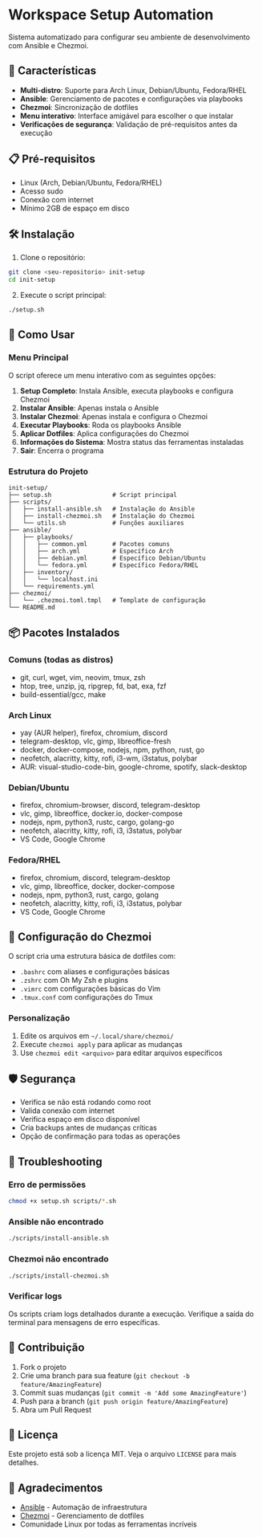 # Workspace Setup Automation

Sistema automatizado para configurar seu ambiente de desenvolvimento com Ansible e Chezmoi.

## 🚀 Características

- **Multi-distro**: Suporte para Arch Linux, Debian/Ubuntu, Fedora/RHEL
- **Ansible**: Gerenciamento de pacotes e configurações via playbooks
- **Chezmoi**: Sincronização de dotfiles
- **Menu interativo**: Interface amigável para escolher o que instalar
- **Verificações de segurança**: Validação de pré-requisitos antes da execução

## 📋 Pré-requisitos

- Linux (Arch, Debian/Ubuntu, Fedora/RHEL)
- Acesso sudo
- Conexão com internet
- Mínimo 2GB de espaço em disco

## 🛠️ Instalação

1. Clone o repositório:
```bash
git clone <seu-repositorio> init-setup
cd init-setup
```

2. Execute o script principal:
```bash
./setup.sh
```

## 📖 Como Usar

### Menu Principal

O script oferece um menu interativo com as seguintes opções:

1. **Setup Completo**: Instala Ansible, executa playbooks e configura Chezmoi
2. **Instalar Ansible**: Apenas instala o Ansible
3. **Instalar Chezmoi**: Apenas instala e configura o Chezmoi
4. **Executar Playbooks**: Roda os playbooks Ansible
5. **Aplicar Dotfiles**: Aplica configurações do Chezmoi
6. **Informações do Sistema**: Mostra status das ferramentas instaladas
7. **Sair**: Encerra o programa

### Estrutura do Projeto

```
init-setup/
├── setup.sh                 # Script principal
├── scripts/
│   ├── install-ansible.sh   # Instalação do Ansible
│   ├── install-chezmoi.sh   # Instalação do Chezmoi
│   └── utils.sh             # Funções auxiliares
├── ansible/
│   ├── playbooks/
│   │   ├── common.yml       # Pacotes comuns
│   │   ├── arch.yml         # Específico Arch
│   │   ├── debian.yml       # Específico Debian/Ubuntu
│   │   └── fedora.yml       # Específico Fedora/RHEL
│   ├── inventory/
│   │   └── localhost.ini
│   └── requirements.yml
├── chezmoi/
│   └── .chezmoi.toml.tmpl   # Template de configuração
└── README.md
```

## 📦 Pacotes Instalados

### Comuns (todas as distros)
- git, curl, wget, vim, neovim, tmux, zsh
- htop, tree, unzip, jq, ripgrep, fd, bat, exa, fzf
- build-essential/gcc, make

### Arch Linux
- yay (AUR helper), firefox, chromium, discord
- telegram-desktop, vlc, gimp, libreoffice-fresh
- docker, docker-compose, nodejs, npm, python, rust, go
- neofetch, alacritty, kitty, rofi, i3-wm, i3status, polybar
- AUR: visual-studio-code-bin, google-chrome, spotify, slack-desktop

### Debian/Ubuntu
- firefox, chromium-browser, discord, telegram-desktop
- vlc, gimp, libreoffice, docker.io, docker-compose
- nodejs, npm, python3, rustc, cargo, golang-go
- neofetch, alacritty, kitty, rofi, i3, i3status, polybar
- VS Code, Google Chrome

### Fedora/RHEL
- firefox, chromium, discord, telegram-desktop
- vlc, gimp, libreoffice, docker, docker-compose
- nodejs, npm, python3, rust, cargo, golang
- neofetch, alacritty, kitty, rofi, i3, i3status, polybar
- VS Code, Google Chrome

## 🔧 Configuração do Chezmoi

O script cria uma estrutura básica de dotfiles com:

- `.bashrc` com aliases e configurações básicas
- `.zshrc` com Oh My Zsh e plugins
- `.vimrc` com configurações básicas do Vim
- `.tmux.conf` com configurações do Tmux

### Personalização

1. Edite os arquivos em `~/.local/share/chezmoi/`
2. Execute `chezmoi apply` para aplicar as mudanças
3. Use `chezmoi edit <arquivo>` para editar arquivos específicos

## 🛡️ Segurança

- Verifica se não está rodando como root
- Valida conexão com internet
- Verifica espaço em disco disponível
- Cria backups antes de mudanças críticas
- Opção de confirmação para todas as operações

## 🐛 Troubleshooting

### Erro de permissões
```bash
chmod +x setup.sh scripts/*.sh
```

### Ansible não encontrado
```bash
./scripts/install-ansible.sh
```

### Chezmoi não encontrado
```bash
./scripts/install-chezmoi.sh
```

### Verificar logs
Os scripts criam logs detalhados durante a execução. Verifique a saída do terminal para mensagens de erro específicas.

## 🤝 Contribuição

1. Fork o projeto
2. Crie uma branch para sua feature (`git checkout -b feature/AmazingFeature`)
3. Commit suas mudanças (`git commit -m 'Add some AmazingFeature'`)
4. Push para a branch (`git push origin feature/AmazingFeature`)
5. Abra um Pull Request

## 📄 Licença

Este projeto está sob a licença MIT. Veja o arquivo `LICENSE` para mais detalhes.

## 🙏 Agradecimentos

- [Ansible](https://www.ansible.com/) - Automação de infraestrutura
- [Chezmoi](https://www.chezmoi.io/) - Gerenciamento de dotfiles
- Comunidade Linux por todas as ferramentas incríveis